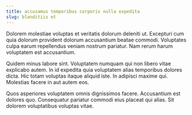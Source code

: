 ```yaml
---
title: accusamus temporibus corporis nulla expedita
slug: blanditiis et
---
```


Dolorem molestiae voluptas et veritatis dolorum deleniti ut. Excepturi cum quia dolorum provident dolorum accusantium beatae commodi. Voluptates culpa earum repellendus veniam nostrum pariatur. Nam rerum harum voluptatem est accusantium.

Quidem minus labore sint. Voluptatem numquam qui non libero vitae explicabo autem. In id expedita quia voluptatem alias temporibus dolores dicta. Hic totam voluptas itaque aliquid iste. In adipisci maxime qui. Molestias facere in aut autem eos.

Quos asperiores voluptatem omnis dignissimos facere. Accusantium est dolores quo. Consequatur pariatur commodi eius placeat qui alias. Sit dolorem voluptatibus voluptas vitae.
